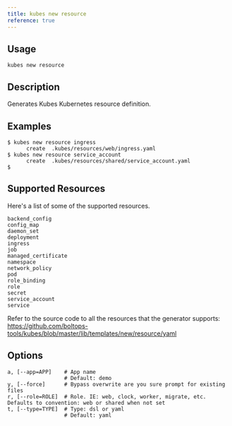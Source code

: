 ```yaml
---
title: kubes new resource
reference: true
---
```


## Usage

    kubes new resource

## Description

Generates Kubes Kubernetes resource definition.

## Examples

    $ kubes new resource ingress
          create  .kubes/resources/web/ingress.yaml
    $ kubes new resource service_account
          create  .kubes/resources/shared/service_account.yaml
    $

## Supported Resources

Here's a list of some of the supported resources.

    backend_config
    config_map
    daemon_set
    deployment
    ingress
    job
    managed_certificate
    namespace
    network_policy
    pod
    role_binding
    role
    secret
    service_account
    service

Refer to the source code to all the resources that the generator supports:
https://github.com/boltops-tools/kubes/blob/master/lib/templates/new/resource/yaml


## Options

```
a, [--app=APP]    # App name
                  # Default: demo
y, [--force]      # Bypass overwrite are you sure prompt for existing files
r, [--role=ROLE]  # Role. IE: web, clock, worker, migrate, etc. Defaults to convention: web or shared when not set
t, [--type=TYPE]  # Type: dsl or yaml
                  # Default: yaml
```

